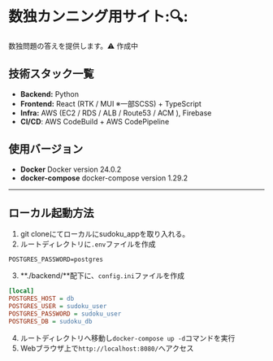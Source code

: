 # 数独カンニング用サイト:🔍:
数独問題の答えを提供します。:warning: 作成中

<!-- イメージ画像 -->
<!-- ![image](https://user-images.githubusercontent.com/30208963/192075555-5fbde9f1-1e59-4fd5-a793-bf3d42d372d4.png) -->

<!-- URL: https://japanese-quiz-app.site -->

<!-- ## デモ動画
![demo_japanese_quiz_app](https://user-images.githubusercontent.com/30208963/192776306-37bb3e9f-31af-4a4e-bb04-457e62ca2ebf.gif) -->

<!-- ## アーキテクチャ図
![image](https://user-images.githubusercontent.com/30208963/191673281-c1bc36a0-1703-411a-9deb-e6c649ab057c.png) -->

## 技術スタック一覧
- **Backend:** Python
- **Frontend:** React (RTK / MUI ※一部SCSS) + TypeScript
- **Infra:** AWS (EC2 / RDS / ALB / Route53 / ACM ), Firebase
- **CI/CD**: AWS CodeBuild + AWS CodePipeline

## 使用バージョン
- **Docker** Docker version 24.0.2
- **docker-compose** docker-compose version 1.29.2


---
## ローカル起動方法
1. git cloneにてローカルにsudoku_appを取り入れる。  
2. ルートディレクトリに`.env`ファイルを作成
```yaml:.env
POSTGRES_PASSWORD=postgres
```
3. **./backend/**配下に、`config.ini`ファイルを作成
```yaml:config.ini
[local]
POSTGRES_HOST = db
POSTGRES_USER = sudoku_user
POSTGRES_PASSWORD = sudoku_user
POSTGRES_DB = sudoku_db
```
4. ルートディレクトリへ移動し`docker-compose up -d`コマンドを実行
5. Webブラウザ上で`http://localhost:8080/`へアクセス

